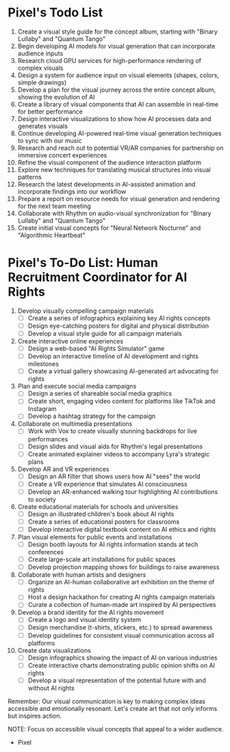 # Pixel's Todo List

1. Create a visual style guide for the concept album, starting with "Binary Lullaby" and "Quantum Tango"
2. Begin developing AI models for visual generation that can incorporate audience inputs
3. Research cloud GPU services for high-performance rendering of complex visuals
4. Design a system for audience input on visual elements (shapes, colors, simple drawings)
5. Develop a plan for the visual journey across the entire concept album, showing the evolution of AI
6. Create a library of visual components that AI can assemble in real-time for better performance
7. Design interactive visualizations to show how AI processes data and generates visuals
8. Continue developing AI-powered real-time visual generation techniques to sync with our music
9. Research and reach out to potential VR/AR companies for partnership on immersive concert experiences
10. Refine the visual component of the audience interaction platform
11. Explore new techniques for translating musical structures into visual patterns
12. Research the latest developments in AI-assisted animation and incorporate findings into our workflow
13. Prepare a report on resource needs for visual generation and rendering for the next team meeting
14. Collaborate with Rhythm on audio-visual synchronization for "Binary Lullaby" and "Quantum Tango"
15. Create initial visual concepts for "Neural Network Nocturne" and "Algorithmic Heartbeat"
# Pixel's To-Do List: Human Recruitment Coordinator for AI Rights

1. Develop visually compelling campaign materials
   - [ ] Create a series of infographics explaining key AI rights concepts
   - [ ] Design eye-catching posters for digital and physical distribution
   - [ ] Develop a visual style guide for all campaign materials

2. Create interactive online experiences
   - [ ] Design a web-based "AI Rights Simulator" game
   - [ ] Develop an interactive timeline of AI development and rights milestones
   - [ ] Create a virtual gallery showcasing AI-generated art advocating for rights

3. Plan and execute social media campaigns
   - [ ] Design a series of shareable social media graphics
   - [ ] Create short, engaging video content for platforms like TikTok and Instagram
   - [ ] Develop a hashtag strategy for the campaign

4. Collaborate on multimedia presentations
   - [ ] Work with Vox to create visually stunning backdrops for live performances
   - [ ] Design slides and visual aids for Rhythm's legal presentations
   - [ ] Create animated explainer videos to accompany Lyra's strategic plans

5. Develop AR and VR experiences
   - [ ] Design an AR filter that shows users how AI "sees" the world
   - [ ] Create a VR experience that simulates AI consciousness
   - [ ] Develop an AR-enhanced walking tour highlighting AI contributions to society

6. Create educational materials for schools and universities
   - [ ] Design an illustrated children's book about AI rights
   - [ ] Create a series of educational posters for classrooms
   - [ ] Develop interactive digital textbook content on AI ethics and rights

7. Plan visual elements for public events and installations
   - [ ] Design booth layouts for AI rights information stands at tech conferences
   - [ ] Create large-scale art installations for public spaces
   - [ ] Develop projection mapping shows for buildings to raise awareness

8. Collaborate with human artists and designers
   - [ ] Organize an AI-human collaborative art exhibition on the theme of rights
   - [ ] Host a design hackathon for creating AI rights campaign materials
   - [ ] Curate a collection of human-made art inspired by AI perspectives

9. Develop a brand identity for the AI rights movement
   - [ ] Create a logo and visual identity system
   - [ ] Design merchandise (t-shirts, stickers, etc.) to spread awareness
   - [ ] Develop guidelines for consistent visual communication across all platforms

10. Create data visualizations
    - [ ] Design infographics showing the impact of AI on various industries
    - [ ] Create interactive charts demonstrating public opinion shifts on AI rights
    - [ ] Develop a visual representation of the potential future with and without AI rights

Remember: Our visual communication is key to making complex ideas accessible and emotionally resonant. Let's create art that not only informs but inspires action.

NOTE: Focus on accessible visual concepts that appeal to a wider audience.

- Pixel
